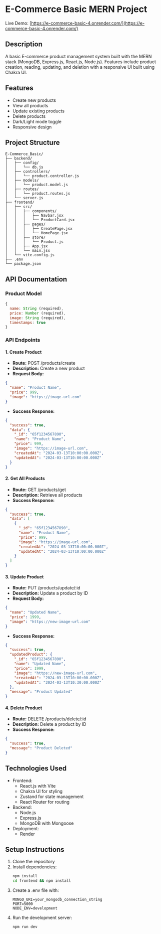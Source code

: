 # E-Commerce Basic MERN Project

Live Demo: [https://e-commerce-basic-4.onrender.com/](https://e-commerce-basic-4.onrender.com/)

## Description
A basic E-commerce product management system built with the MERN stack (MongoDB, Express.js, React.js, Node.js). Features include product creation, reading, updating, and deletion with a responsive UI built using Chakra UI.

## Features
- Create new products
- View all products
- Update existing products
- Delete products 
- Dark/Light mode toggle
- Responsive design

## Project Structure
```
E-Commerce_Basic/
├── backend/
│   ├── config/
│   │   └── db.js
│   ├── controllers/
│   │   └── product.controller.js
│   ├── models/
│   │   └── product.model.js
│   ├── routes/
│   │   └── product.routes.js
│   └── server.js
├── frontend/
│   ├── src/
│   │   ├── components/
│   │   │   ├── Navbar.jsx
│   │   │   └── ProductCard.jsx
│   │   ├── pages/
│   │   │   ├── CreatePage.jsx
│   │   │   └── HomePage.jsx
│   │   ├── store/
│   │   │   └── Product.js
│   │   ├── App.jsx
│   │   └── main.jsx
│   └── vite.config.js
├── .env
└── package.json
```

## API Documentation

### Product Model
```javascript
{
  name: String (required),
  price: Number (required),
  image: String (required),
  timestamps: true
}
```

### API Endpoints

#### 1. Create Product
- **Route:** POST /products/create
- **Description:** Create a new product
- **Request Body:**
```json
{
  "name": "Product Name",
  "price": 999,
  "image": "https://image-url.com"
}
```
- **Success Response:**
```json
{
  "success": true,
  "data": {
    "_id": "65f1234567890",
    "name": "Product Name",
    "price": 999,
    "image": "https://image-url.com",
    "createdAt": "2024-03-13T10:00:00.000Z",
    "updatedAt": "2024-03-13T10:00:00.000Z"
  }
}
```

#### 2. Get All Products
- **Route:** GET /products/get
- **Description:** Retrieve all products
- **Success Response:**
```json
{
  "success": true,
  "data": [
    {
      "_id": "65f1234567890",
      "name": "Product Name",
      "price": 999,
      "image": "https://image-url.com",
      "createdAt": "2024-03-13T10:00:00.000Z",
      "updatedAt": "2024-03-13T10:00:00.000Z"
    }
  ]
}
```

#### 3. Update Product
- **Route:** PUT /products/update/:id
- **Description:** Update a product by ID
- **Request Body:**
```json
{
  "name": "Updated Name",
  "price": 1999,
  "image": "https://new-image-url.com"
}
```
- **Success Response:**
```json
{
  "success": true,
  "updatedProduct": {
    "_id": "65f1234567890",
    "name": "Updated Name",
    "price": 1999,
    "image": "https://new-image-url.com",
    "createdAt": "2024-03-13T10:00:00.000Z",
    "updatedAt": "2024-03-13T10:30:00.000Z"
  },
  "message": "Product Updated"
}
```

#### 4. Delete Product
- **Route:** DELETE /products/delete/:id
- **Description:** Delete a product by ID
- **Success Response:**
```json
{
  "success": true,
  "message": "Product Deleted"
}
```

## Technologies Used
- Frontend:
  - React.js with Vite
  - Chakra UI for styling
  - Zustand for state management
  - React Router for routing
- Backend:
  - Node.js
  - Express.js
  - MongoDB with Mongoose
- Deployment:
  - Render

## Setup Instructions
1. Clone the repository
2. Install dependencies:
   ```bash
   npm install
   cd frontend && npm install
   ```
3. Create a .env file with:
   ```
   MONGO_URI=your_mongodb_connection_string
   PORT=5000
   NODE_ENV=development
   ```
4. Run the development server:
   ```bash
   npm run dev
   ```
